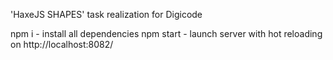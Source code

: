 'HaxeJS SHAPES' task realization for Digicode

npm i - install all dependencies
 npm start - launch server with hot reloading on http://localhost:8082/
